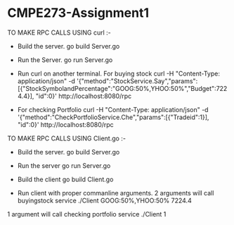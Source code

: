 # CMPE273-Assignment1

TO MAKE RPC CALLS USING curl :-

- Build the server.
go build Server.go
- Run the Server. 
go run Server.go

- Run curl on another terminal. For buying stock
curl  -H "Content-Type: application/json"  -d '{"method":"StockService.Say","params":[{"StockSymbolandPercentage":"GOOG:50%,YHOO:50%","Budget":7224.4}], "id":0}' http://localhost:8080/rpc

- For checking Portfolio
curl  -H "Content-Type: application/json"  -d '{"method":"CheckPortfolioService.Che","params":[{"Tradeid":1}], "id":0}' http://localhost:8080/rpc
 
TO MAKE RPC CALLS USING Client.go :-

- Build the server.
go build Server.go
- Run the server
go run Server.go

- Build the client
go build Client.go

- Run client with proper commanline arguments.
2 arguments will call buyingstock service
./Client GOOG:50%,YHOO:50% 7224.4

1 argument will call checking portfolio service
./Client 1 



